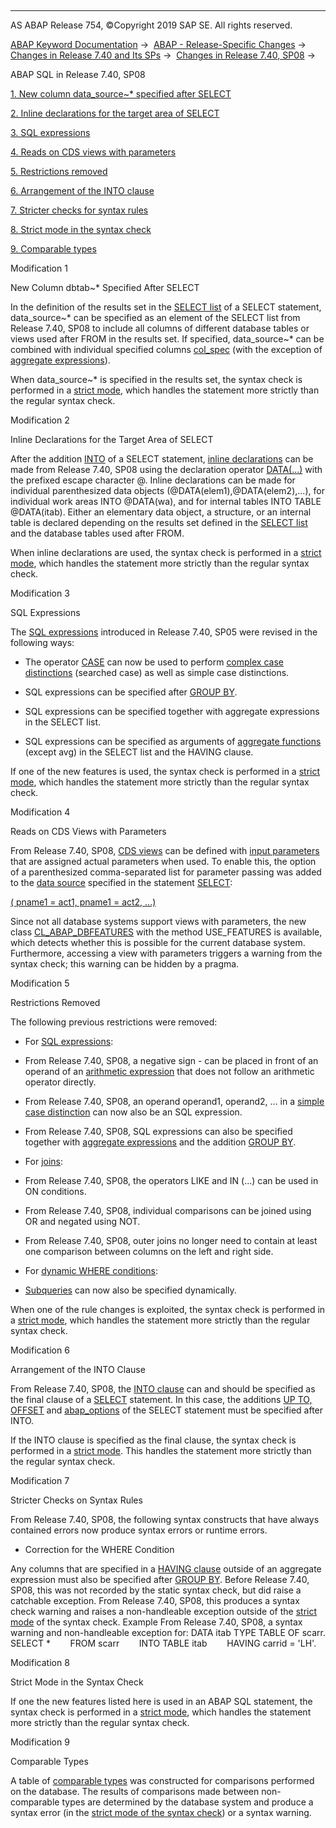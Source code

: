   

* * *

AS ABAP Release 754, ©Copyright 2019 SAP SE. All rights reserved.

[ABAP Keyword Documentation](https://help.sap.com/doc/abapdocu_754_index_htm/7.54/en-US/abenabap.htm) →  [ABAP - Release-Specific Changes](https://help.sap.com/doc/abapdocu_754_index_htm/7.54/en-US/abennews.htm) →  [Changes in Release 7.40 and Its SPs](https://help.sap.com/doc/abapdocu_754_index_htm/7.54/en-US/abennews-740.htm) →  [Changes in Release 7.40, SP08](https://help.sap.com/doc/abapdocu_754_index_htm/7.54/en-US/abennews-740_sp08.htm) → 

ABAP SQL in Release 7.40, SP08

[1\. New column data\_source~\* specified after SELECT](#!ABAP_MODIFICATION_1@1@)

[2\. Inline declarations for the target area of SELECT](#!ABAP_MODIFICATION_2@2@)

[3\. SQL expressions](#!ABAP_MODIFICATION_3@3@)

[4\. Reads on CDS views with parameters](#!ABAP_MODIFICATION_4@4@)

[5\. Restrictions removed](#!ABAP_MODIFICATION_5@5@)

[6\. Arrangement of the INTO clause](#!ABAP_MODIFICATION_6@6@)

[7\. Stricter checks for syntax rules](#!ABAP_MODIFICATION_7@7@)

[8\. Strict mode in the syntax check](#!ABAP_MODIFICATION_8@8@)

[9\. Comparable types](#!ABAP_MODIFICATION_9@9@)

Modification 1

New Column dbtab~\* Specified After SELECT

In the definition of the results set in the [SELECT list](https://help.sap.com/doc/abapdocu_754_index_htm/7.54/en-US/abapselect_list.htm) of a SELECT statement, data\_source~\* can be specified as an element of the SELECT list from Release 7.40, SP08 to include all columns of different database tables or views used after FROM in the results set. If specified, data\_source~\* can be combined with individual specified columns [col\_spec](https://help.sap.com/doc/abapdocu_754_index_htm/7.54/en-US/abapselect_clause_col_spec.htm) (with the exception of [aggregate expressions](https://help.sap.com/doc/abapdocu_754_index_htm/7.54/en-US/abapselect_aggregate.htm)).

When data\_source~\* is specified in the results set, the syntax check is performed in a [strict mode](https://help.sap.com/doc/abapdocu_754_index_htm/7.54/en-US/abenopensql_strict_mode_740_sp08.htm), which handles the statement more strictly than the regular syntax check.

Modification 2

Inline Declarations for the Target Area of SELECT

After the addition [INTO](https://help.sap.com/doc/abapdocu_754_index_htm/7.54/en-US/abapinto_clause.htm) of a SELECT statement, [inline declarations](https://help.sap.com/doc/abapdocu_754_index_htm/7.54/en-US/abeninline_declaration_glosry.htm "Glossary Entry") can be made from Release 7.40, SP08 using the declaration operator [DATA(...)](https://help.sap.com/doc/abapdocu_754_index_htm/7.54/en-US/abapselect_into_target.htm) with the prefixed escape character @. Inline declarations can be made for individual parenthesized data objects (@DATA(elem1),@DATA(elem2),...), for individual work areas INTO @DATA(wa), and for internal tables INTO TABLE @DATA(itab). Either an elementary data object, a structure, or an internal table is declared depending on the results set defined in the [SELECT list](https://help.sap.com/doc/abapdocu_754_index_htm/7.54/en-US/abapselect_list.htm) and the database tables used after FROM.

When inline declarations are used, the syntax check is performed in a [strict mode](https://help.sap.com/doc/abapdocu_754_index_htm/7.54/en-US/abenopensql_strict_mode_740_sp08.htm), which handles the statement more strictly than the regular syntax check.

Modification 3

SQL Expressions

The [SQL expressions](https://help.sap.com/doc/abapdocu_754_index_htm/7.54/en-US/abensql_expression_glosry.htm "Glossary Entry") introduced in Release 7.40, SP05 were revised in the following ways:

-   The operator [CASE](https://help.sap.com/doc/abapdocu_754_index_htm/7.54/en-US/abensql_case.htm) can now be used to perform [complex case distinctions](https://help.sap.com/doc/abapdocu_754_index_htm/7.54/en-US/abensql_searched_case.htm) (searched case) as well as simple case distinctions.
    
-   SQL expressions can be specified after [GROUP BY](https://help.sap.com/doc/abapdocu_754_index_htm/7.54/en-US/abapgroupby_clause.htm).
    
-   SQL expressions can be specified together with aggregate expressions in the SELECT list.
    
-   SQL expressions can be specified as arguments of [aggregate functions](https://help.sap.com/doc/abapdocu_754_index_htm/7.54/en-US/abapselect_aggregate.htm) (except avg) in the SELECT list and the HAVING clause.
    

If one of the new features is used, the syntax check is performed in a [strict mode](https://help.sap.com/doc/abapdocu_754_index_htm/7.54/en-US/abenopensql_strict_mode_740_sp08.htm), which handles the statement more strictly than the regular syntax check.

Modification 4

Reads on CDS Views with Parameters

From Release 7.40, SP08, [CDS views](https://help.sap.com/doc/abapdocu_754_index_htm/7.54/en-US/abencds_view_glosry.htm "Glossary Entry") can be defined with [input parameters](https://help.sap.com/doc/abapdocu_754_index_htm/7.54/en-US/abencds_f1_parameter_list.htm) that are assigned actual parameters when used. To enable this, the option of a parenthesized comma-separated list for parameter passing was added to the [data source](https://help.sap.com/doc/abapdocu_754_index_htm/7.54/en-US/abapselect_data_source.htm) specified in the statement [SELECT](https://help.sap.com/doc/abapdocu_754_index_htm/7.54/en-US/abapselect.htm):

[( pname1 = act1, pname1 = act2, ...)](https://help.sap.com/doc/abapdocu_754_index_htm/7.54/en-US/abapselect_data_source.htm)

Since not all database systems support views with parameters, the new class [CL\_ABAP\_DBFEATURES](https://help.sap.com/doc/abapdocu_754_index_htm/7.54/en-US/abencl_abap_dbfeatures.htm) with the method USE\_FEATURES is available, which detects whether this is possible for the current database system. Furthermore, accessing a view with parameters triggers a warning from the syntax check; this warning can be hidden by a pragma.

Modification 5

Restrictions Removed

The following previous restrictions were removed:

-   For [SQL expressions](https://help.sap.com/doc/abapdocu_754_index_htm/7.54/en-US/abapsql_expr.htm):
    

-   From Release 7.40, SP08, a negative sign \- can be placed in front of an operand of an [arithmetic expression](https://help.sap.com/doc/abapdocu_754_index_htm/7.54/en-US/abensql_arith.htm) that does not follow an arithmetic operator directly.

-   From Release 7.40, SP08, an operand operand1, operand2, ... in a [simple case distinction](https://help.sap.com/doc/abapdocu_754_index_htm/7.54/en-US/abensql_simple_case.htm) can now also be an SQL expression.

-   From Release 7.40, SP08, SQL expressions can also be specified together with [aggregate expressions](https://help.sap.com/doc/abapdocu_754_index_htm/7.54/en-US/abapselect_aggregate.htm) and the addition [GROUP BY](https://help.sap.com/doc/abapdocu_754_index_htm/7.54/en-US/abapgroupby_clause.htm).

-   For [joins](https://help.sap.com/doc/abapdocu_754_index_htm/7.54/en-US/abapselect_join.htm):
    

-   From Release 7.40, SP08, the operators LIKE and IN (...) can be used in ON conditions.

-   From Release 7.40, SP08, individual comparisons can be joined using OR and negated using NOT.

-   From Release 7.40, SP08, outer joins no longer need to contain at least one comparison between columns on the left and right side.

-   For [dynamic WHERE conditions](https://help.sap.com/doc/abapdocu_754_index_htm/7.54/en-US/abenwhere_logexp_dynamic.htm):

-   [Subqueries](https://help.sap.com/doc/abapdocu_754_index_htm/7.54/en-US/abensubquery_glosry.htm "Glossary Entry") can now also be specified dynamically.

When one of the rule changes is exploited, the syntax check is performed in a [strict mode](https://help.sap.com/doc/abapdocu_754_index_htm/7.54/en-US/abenopensql_strict_mode_740_sp08.htm), which handles the statement more strictly than the regular syntax check.

Modification 6

Arrangement of the INTO Clause

From Release 7.40, SP08, the [INTO clause](https://help.sap.com/doc/abapdocu_754_index_htm/7.54/en-US/abapinto_clause.htm) can and should be specified as the final clause of a [SELECT](https://help.sap.com/doc/abapdocu_754_index_htm/7.54/en-US/abapselect.htm) statement. In this case, the additions [UP TO, OFFSET](https://help.sap.com/doc/abapdocu_754_index_htm/7.54/en-US/abapselect_up_to_offset.htm) and [abap\_options](https://help.sap.com/doc/abapdocu_754_index_htm/7.54/en-US/abapselect_additions.htm) of the SELECT statement must be specified after INTO.

If the INTO clause is specified as the final clause, the syntax check is performed in a [strict mode](https://help.sap.com/doc/abapdocu_754_index_htm/7.54/en-US/abenopensql_strict_mode_740_sp08.htm). This handles the statement more strictly than the regular syntax check.

Modification 7

Stricter Checks on Syntax Rules

From Release 7.40, SP08, the following syntax constructs that have always contained errors now produce syntax errors or runtime errors.

-   Correction for the WHERE Condition

Any columns that are specified in a [HAVING clause](https://help.sap.com/doc/abapdocu_754_index_htm/7.54/en-US/abaphaving_clause.htm) outside of an aggregate expression must also be specified after [GROUP BY](https://help.sap.com/doc/abapdocu_754_index_htm/7.54/en-US/abapgroupby_clause.htm). Before Release 7.40, SP08, this was not recorded by the static syntax check, but did raise a catchable exception. From Release 7.40, SP08, this produces a syntax check warning and raises a non-handleable exception outside of the [strict mode](https://help.sap.com/doc/abapdocu_754_index_htm/7.54/en-US/abenopensql_strict_mode_740_sp08.htm) of the syntax check.
Example
From Release 7.40, SP08, a syntax warning and non-handleable exception for:
DATA itab TYPE TABLE OF scarr.
SELECT \*
       FROM scarr
       INTO TABLE itab
       HAVING carrid = 'LH'.

Modification 8

Strict Mode in the Syntax Check

If one the new features listed here is used in an ABAP SQL statement, the syntax check is performed in a [strict mode](https://help.sap.com/doc/abapdocu_754_index_htm/7.54/en-US/abenopensql_strict_mode_740_sp08.htm), which handles the statement more strictly than the regular syntax check.

Modification 9

Comparable Types

A table of [comparable types](https://help.sap.com/doc/abapdocu_754_index_htm/7.54/en-US/abenwhere_logexp_compare_types.htm) was constructed for comparisons performed on the database. The results of comparisons made between non-comparable types are determined by the database system and produce a syntax error (in the [strict mode of the syntax check](https://help.sap.com/doc/abapdocu_754_index_htm/7.54/en-US/abenopensql_strict_mode_740_sp08.htm)) or a syntax warning.